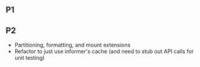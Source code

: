 
## P1

## P2
* Partitioning, formatting, and mount extensions
* Refactor to just use informer's cache (and need to stub out API calls for unit
  testing)
